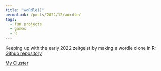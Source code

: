 ```yaml
---
title: "woRdle()"
permalink: /posts/2022/12/wordle/
tags:
  - fun projects
  - games
  - R
---
```


Keeping up with the early 2022 zeitgeist by making a wordle clone in R: [Github repository](https://github.com/hbwddl/woRdle)

[My Cluster](https://hbwddl.github.io/projects/cluster/)
